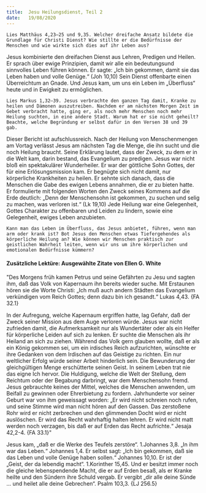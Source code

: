 ```yaml
---
title:  Jesu Heilungsdienst, Teil 2
date:   19/08/2020
---
```


`Lies Matthäus 4,23–25 und 9,35. Welcher dreifache Ansatz bildete die Grundlage für Christi Dienst? Wie stillte er die Bedürfnisse der Menschen und wie wirkte sich dies auf ihr Leben aus?`

Jesus kombinierte den dreifachen Dienst aus Lehren, Predigen und Heilen. Er sprach über ewige Prinzipien, damit wir alle ein bedeutungsund sinnvolles Leben führen können. Er sagte: „Ich bin gekommen, damit sie das Leben haben und volle Genüge.“ (Joh 10,10) Sein Dienst offenbarte einen Überreichtum an Gnade. Und Jesus kam, um uns ein Leben im „Überfluss“ heute und in Ewigkeit zu ermöglichen.

`Lies Markus 1,32–39. Jesus verbrachte den ganzen Tag damit, Kranke zu heilen und Dämonen auszutreiben. Nachdem er am nächsten Morgen Zeit im Gebet verbracht hatte, ging er, als noch mehr Menschen noch mehr Heilung suchten, in eine andere Stadt. Warum hat er sie nicht geheilt? Beachte, welche Begründung er selbst dafür in den Versen 38 und 39 gab.`

Dieser Bericht ist aufschlussreich. Nach der Heilung von Menschenmengen am Vortag verlässt Jesus am nächsten Tag die Menge, die ihn sucht und die noch Heilung braucht. Seine Erklärung lautet, dass der Zweck, zu dem er in die Welt kam, darin bestand, das Evangelium zu predigen. Jesus war nicht bloß ein spektakulärer Wunderheiler. Er war der göttliche Sohn Gottes, der für eine Erlösungsmission kam. Er begnügte sich nicht damit, nur körperliche Krankheiten zu heilen. Er sehnte sich danach, dass die Menschen die Gabe des ewigen Lebens annahmen, die er zu bieten hatte. Er formulierte mit folgenden Worten den Zweck seines Kommens auf die Erde deutlich: „Denn der Menschensohn ist gekommen, zu suchen und selig zu machen, was verloren ist.“ (Lk 19,10) Jede Heilung war eine Gelegenheit, Gottes Charakter zu offenbaren und Leiden zu lindern, sowie eine Gelegenheit, ewiges Leben anzubieten.

`Kann man das Leben im Überfluss, das Jesus anbietet, führen, wenn man arm oder krank ist? Bot Jesus den Menschen etwas Tiefergehendes als körperliche Heilung an? Wie können wir Menschen praktisch zur geistlichen Wahrheit leiten, wenn wir uns um ihre körperlichen und emotionalen Bedürfnisse kümmern?`

#### Zusätzliche Lektüre: Ausgewählte Zitate von Ellen G. White

"Des Morgens früh kamen Petrus und seine Gefährten zu Jesu und sagten ihm, daß das Volk von Kapernaum ihn bereits wieder suche. Mit Erstaunen hören sie die Worte Christi: „Ich muß auch andern Städten das Evangelium verkündigen vom Reich Gottes; denn dazu bin ich gesandt.“ Lukas 4,43. {FA 32.1}

In der Aufregung, welche Kapernaum ergriffen hatte, lag Gefahr, daß der Zweck seiner Mission aus dem Auge verloren würde. Jesus war nicht zufrieden damit, die Aufmerksamkeit nur als Wundertäter oder als ein Helfer für körperliche Leiden auf sich zu lenken. Er suchte die Menschen als ihr Heiland an sich zu ziehen. Während das Volk gern glauben wollte, daß er als ein König gekommen sei, um ein irdisches Reich aufzurichten, wünschte er ihre Gedanken von dem Irdischen auf das Geistige zu richten. Ein nur weltlicher Erfolg würde seiner Arbeit hinderlich sein. Die Bewunderung der gleichgültigen Menge erschütterte seinen Geist. In seinem Leben trat nie das eigne Ich hervor. Die Huldigung, welche die Welt der Stellung, dem Reichtum oder der Begabung darbringt, war dem Menschensohn fremd. Jesus gebrauchte keines der Mittel, welches die Menschen anwenden, um Beifall zu gewinnen oder Ehrerbietung zu fordern. Jahrhunderte vor seiner Geburt war von ihm geweissagt worden: „Er wird nicht schreien noch rufen, und seine Stimme wird man nicht hören auf den Gassen. Das zerstoßene Rohr wird er nicht zerbrechen und den glimmenden Docht wird er nicht auslöschen. Er wird das Recht wahrhaftig halten lehren. Er wird nicht matt werden noch verzagen, bis daß er auf Erden das Recht aufrichte.“ Jesaja 42,2-4. {FA 33.1}"

Jesus kam, „daß er die Werke des Teufels zerstöre“. 1.Johannes 3,8. „In ihm war das Leben.“ Johannes 1,4. Er selbst sagt: „Ich bin gekommen, daß sie das Leben und volle Genüge haben sollen.“ Johannes 10,10. Er ist der „Geist, der da lebendig macht“. 1.Korinther 15,45. Und er besitzt immer noch die gleiche lebenspendende Macht, die er auf Erden besaß, als er Kranke heilte und den Sündern ihre Schuld vergab. Er vergibt „dir alle deine Sünde ... und heilet alle deine Gebrechen“. Psalm 103,3. {LJ 256.5}